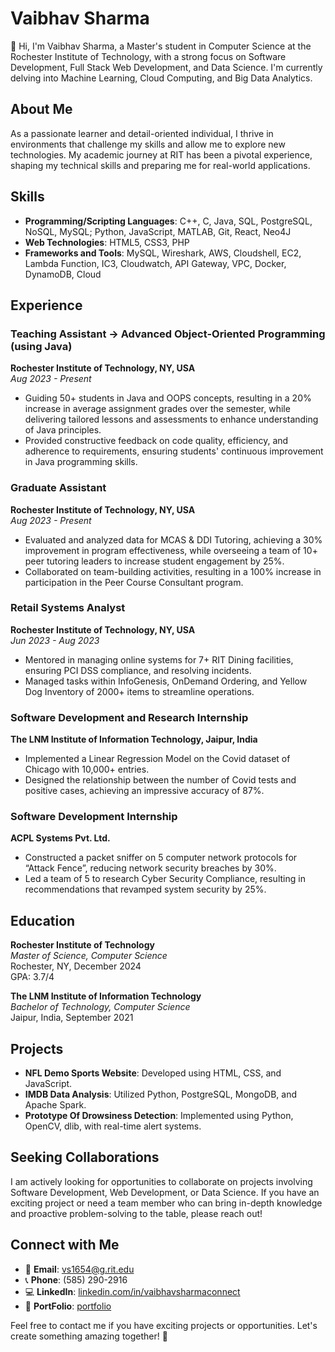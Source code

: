 # Vaibhav Sharma

👋 Hi, I'm Vaibhav Sharma, a Master's student in Computer Science at the Rochester Institute of Technology, with a strong focus on Software Development, Full Stack Web Development, and Data Science. I'm currently delving into Machine Learning, Cloud Computing, and Big Data Analytics.

## About Me

As a passionate learner and detail-oriented individual, I thrive in environments that challenge my skills and allow me to explore new technologies. My academic journey at RIT has been a pivotal experience, shaping my technical skills and preparing me for real-world applications.

## Skills

- **Programming/Scripting Languages**: C++, C, Java, SQL, PostgreSQL, NoSQL, MySQL; Python, JavaScript, MATLAB, Git, React, Neo4J
- **Web Technologies**: HTML5, CSS3, PHP
- **Frameworks and Tools**: MySQL, Wireshark, AWS, Cloudshell, EC2, Lambda Function, IC3, Cloudwatch, API Gateway, VPC, Docker, DynamoDB, Cloud

## Experience

### Teaching Assistant -> Advanced Object-Oriented Programming (using Java)
**Rochester Institute of Technology, NY, USA**  
_Aug 2023 - Present_
- Guiding 50+ students in Java and OOPS concepts, resulting in a 20% increase in average assignment grades over the semester, while delivering tailored lessons and assessments to enhance understanding of Java principles.
- Provided constructive feedback on code quality, efficiency, and adherence to requirements, ensuring students' continuous improvement in Java programming skills.

### Graduate Assistant
**Rochester Institute of Technology, NY, USA**  
_Aug 2023 - Present_
- Evaluated and analyzed data for MCAS & DDI Tutoring, achieving a 30% improvement in program effectiveness, while overseeing a team of 10+ peer tutoring leaders to increase student engagement by 25%.
- Collaborated on team-building activities, resulting in a 100% increase in participation in the Peer Course Consultant program.

### Retail Systems Analyst
**Rochester Institute of Technology, NY, USA**  
_Jun 2023 - Aug 2023_
- Mentored in managing online systems for 7+ RIT Dining facilities, ensuring PCI DSS compliance, and resolving incidents.
- Managed tasks within InfoGenesis, OnDemand Ordering, and Yellow Dog Inventory of 2000+ items to streamline operations.

### Software Development and Research Internship
**The LNM Institute of Information Technology, Jaipur, India**  
- Implemented a Linear Regression Model on the Covid dataset of Chicago with 10,000+ entries.
- Designed the relationship between the number of Covid tests and positive cases, achieving an impressive accuracy of 87%.

### Software Development Internship
**ACPL Systems Pvt. Ltd.**  
- Constructed a packet sniffer on 5 computer network protocols for “Attack Fence”, reducing network security breaches by 30%.
- Led a team of 5 to research Cyber Security Compliance, resulting in recommendations that revamped system security by 25%.

## Education

**Rochester Institute of Technology**  
_Master of Science, Computer Science_  
Rochester, NY, December 2024  
GPA: 3.7/4

**The LNM Institute of Information Technology**  
_Bachelor of Technology, Computer Science_  
Jaipur, India, September 2021

## Projects

- **NFL Demo Sports Website**: Developed using HTML, CSS, and JavaScript.
- **IMDB Data Analysis**: Utilized Python, PostgreSQL, MongoDB, and Apache Spark.
- **Prototype Of Drowsiness Detection**: Implemented using Python, OpenCV, dlib, with real-time alert systems.

## Seeking Collaborations

I am actively looking for opportunities to collaborate on projects involving Software Development, Web Development, or Data Science. If you have an exciting project or need a team member who can bring in-depth knowledge and proactive problem-solving to the table, please reach out!

## Connect with Me

- 📧 **Email**: [vs1654@g.rit.edu](mailto:vs1654@g.rit.edu)
- 📞 **Phone**: (585) 290-2916
- 💻 **LinkedIn**: [linkedin.com/in/vaibhavsharmaconnect](https://www.linkedin.com/in/vaibhavsharmaconnect/)
- 🍴 **PortFolio**: [portfolio]([lonesomebronco.github.io/portfolio/](https://lonesomebronco.github.io/portfolio/))

Feel free to contact me if you have exciting projects or opportunities. Let's create something amazing together! 🚀
